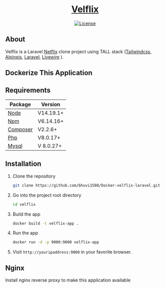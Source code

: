 <a href="https://github.com/bhuvi1508/Docker-velflix-laravel"> <h1 align="center">Velflix</h1></a>
<p align="center"><a href="https://github.com/bhuvi1508/Docker-velflix-laravel/blob/main/LICENSE"><img src="https://poser.pugx.org/cpriego/valet-linux/license.svg" alt="License"></a>
</p>

## About

Velflix is a Laravel [Netflix](https://netflix.com) clone project using TALL stack ([Tailwindcss](https://tailwindcss.com/), [Alpinejs](https://github.com/alpinejs/alpine/), [Laravel](https://laravel.com/), [Livewire](https://laravel-livewire.com/) ).


## Dockerize This Application

<a name="requirements"></a>
## Requirements

Package | Version
--- | ---
[Node](https://nodejs.org/en/) | V14.19.1+
[Npm](https://nodejs.org/en/)  | V6.14.16+ 
[Composer](https://getcomposer.org/)  | V2.2.6+
[Php](https://www.php.net/)  | V8.0.17+
[Mysql](https://www.mysql.com/)  |V 8.0.27+

<a name="installation"></a>

## Installation


1. Clone the repository

    ```sh
    git clone https://github.com/bhuvi1508/Docker-velflix-laravel.git
    ```

2. Go into the project root directory
    
    ```sh
    cd velflix
    ```

3. Build the app

    ```sh
    docker build -t velflix-app .
    ```

4. Run the app
   
   ```sh
   docker run -d -p 9000:9000 velflix-app
    ```

5. Visit `http://youripaddress:9000` in your favorite browser.     


## Nginx

Install nginx reverse proxy to make this application available    

